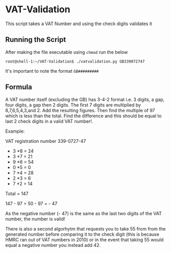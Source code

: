 # VAT-Validation
This script takes a VAT Number and using the check digits validates it

## Running the Script
After making the file executable using `chmod` run the below
```
root@shell-1:~/VAT-Validation$ ./vatvalidation.py GB339072747 
```
It's important to note the format `GB#########`

## Formula
A VAT number itself (excluding the GB) has 3-4-2 format i.e. 3 digits, a gap, four digits, a gap then 2 digits. The first 7 digits are multiplied by 8,7,6,5,4,3,and 2. Add the resulting figures. Then find the multiple of 97 which is less than the total. Find the difference and this should be equal to last 2 check digits in a valid VAT number!.

Example:

VAT registration number 339-0727-47
* 3 *8 = 24
* 3 *7 = 21
* 9 *6 = 54
* 0 *5 = 0
* 7 *4 = 28
* 2 *3 = 6
* 7 *2 = 14

Total = 147

147 - 97 = 50 - 97 = - 47
 
As the negative number (- 47) is the same as the last two digits of the VAT number, the number is valid!

There is also a second algorhytm that requests you to take 55 from from the generated number before comparing it to the check digit (this is because HMRC ran out of VAT numbers in 2010) or in the event that taking 55 would equal a negative number you instead add 42.
